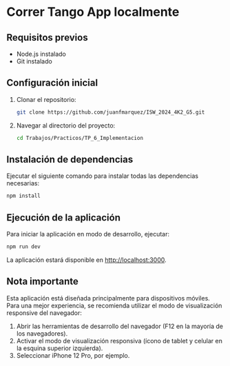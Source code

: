 # Correr Tango App localmente

## Requisitos previos
- Node.js instalado
- Git instalado

## Configuración inicial

1. Clonar el repositorio:
   ```bash
   git clone https://github.com/juanfmarquez/ISW_2024_4K2_G5.git
   ```

2. Navegar al directorio del proyecto:
   ```bash
   cd Trabajos/Practicos/TP_6_Implementacion
   ```

## Instalación de dependencias

Ejecutar el siguiente comando para instalar todas las dependencias necesarias:

```bash
npm install
```

## Ejecución de la aplicación

Para iniciar la aplicación en modo de desarrollo, ejecutar:

```bash
npm run dev
```

La aplicación estará disponible en [http://localhost:3000](http://localhost:3000).

## Nota importante

Esta aplicación está diseñada principalmente para dispositivos móviles. Para una mejor experiencia, se recomienda utilizar el modo de visualización responsive del navegador:

1. Abrir las herramientas de desarrollo del navegador (F12 en la mayoría de los navegadores).
2. Activar el modo de visualización responsiva (ícono de tablet y celular en la esquina superior izquierda).
3. Seleccionar iPhone 12 Pro, por ejemplo.